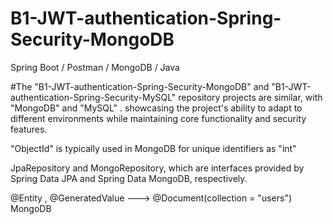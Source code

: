 # B1-JWT-authentication-Spring-Security-MongoDB
Spring Boot / Postman / MongoDB / Java

#The "B1-JWT-authentication-Spring-Security-MongoDB" and "B1-JWT-authentication-Spring-Security-MySQL" repository projects are similar, with "MongoDB" and "MySQL" .
showcasing the project's ability to adapt to different environments while maintaining core functionality and security features.

"ObjectId" is typically used in MongoDB for unique identifiers as "int"

JpaRepository and MongoRepository, which are interfaces provided by Spring Data JPA and Spring Data MongoDB, respectively.
 
@Entity , @GeneratedValue --->  @Document(collection = "users") MongoDB 
